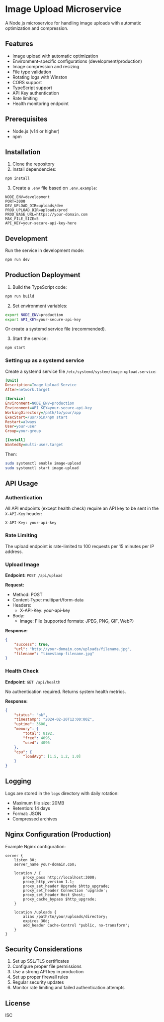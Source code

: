 # Image Upload Microservice

A Node.js microservice for handling image uploads with automatic optimization and compression.

## Features

- Image upload with automatic optimization
- Environment-specific configurations (development/production)
- Image compression and resizing
- File type validation
- Rotating logs with Winston
- CORS support
- TypeScript support
- API Key authentication
- Rate limiting
- Health monitoring endpoint

## Prerequisites

- Node.js (v14 or higher)
- npm

## Installation

1. Clone the repository
2. Install dependencies:

```bash
npm install
```

3. Create a `.env` file based on `.env.example`:

```env
NODE_ENV=development
PORT=3000
DEV_UPLOAD_DIR=uploads/dev
PROD_UPLOAD_DIR=uploads/prod
PROD_BASE_URL=https://your-domain.com
MAX_FILE_SIZE=5
API_KEY=your-secure-api-key-here
```

## Development

Run the service in development mode:

```bash
npm run dev
```

## Production Deployment

1. Build the TypeScript code:

```bash
npm run build
```

2. Set environment variables:

```bash
export NODE_ENV=production
export API_KEY=your-secure-api-key
```

Or create a systemd service file (recommended).

3. Start the service:

```bash
npm start
```

### Setting up as a systemd service

Create a systemd service file `/etc/systemd/system/image-upload.service`:

```ini
[Unit]
Description=Image Upload Service
After=network.target

[Service]
Environment=NODE_ENV=production
Environment=API_KEY=your-secure-api-key
WorkingDirectory=/path/to/your/app
ExecStart=/usr/bin/npm start
Restart=always
User=your-user
Group=your-group

[Install]
WantedBy=multi-user.target
```

Then:

```bash
sudo systemctl enable image-upload
sudo systemctl start image-upload
```

## API Usage

### Authentication

All API endpoints (except health check) require an API key to be sent in the `X-API-Key` header:

```
X-API-Key: your-api-key
```

### Rate Limiting

The upload endpoint is rate-limited to 100 requests per 15 minutes per IP address.

### Upload Image

**Endpoint:** `POST /api/upload`

**Request:**

- Method: POST
- Content-Type: multipart/form-data
- Headers:
  - X-API-Key: your-api-key
- Body:
  - image: File (supported formats: JPEG, PNG, GIF, WebP)

**Response:**

```json
{
	"success": true,
	"url": "http://your-domain.com/uploads/filename.jpg",
	"filename": "timestamp-filename.jpg"
}
```

### Health Check

**Endpoint:** `GET /api/health`

No authentication required. Returns system health metrics.

**Response:**

```json
{
	"status": "ok",
	"timestamp": "2024-02-20T12:00:00Z",
	"uptime": 3600,
	"memory": {
		"total": 8192,
		"free": 4096,
		"used": 4096
	},
	"cpu": {
		"loadAvg": [1.5, 1.2, 1.0]
	}
}
```

## Logging

Logs are stored in the `logs` directory with daily rotation:

- Maximum file size: 20MB
- Retention: 14 days
- Format: JSON
- Compressed archives

## Nginx Configuration (Production)

Example Nginx configuration:

```nginx
server {
    listen 80;
    server_name your-domain.com;

    location / {
        proxy_pass http://localhost:3000;
        proxy_http_version 1.1;
        proxy_set_header Upgrade $http_upgrade;
        proxy_set_header Connection 'upgrade';
        proxy_set_header Host $host;
        proxy_cache_bypass $http_upgrade;
    }

    location /uploads {
        alias /path/to/your/uploads/directory;
        expires 30d;
        add_header Cache-Control "public, no-transform";
    }
}
```

## Security Considerations

1. Set up SSL/TLS certificates
2. Configure proper file permissions
3. Use a strong API key in production
4. Set up proper firewall rules
5. Regular security updates
6. Monitor rate limiting and failed authentication attempts

## License

ISC
